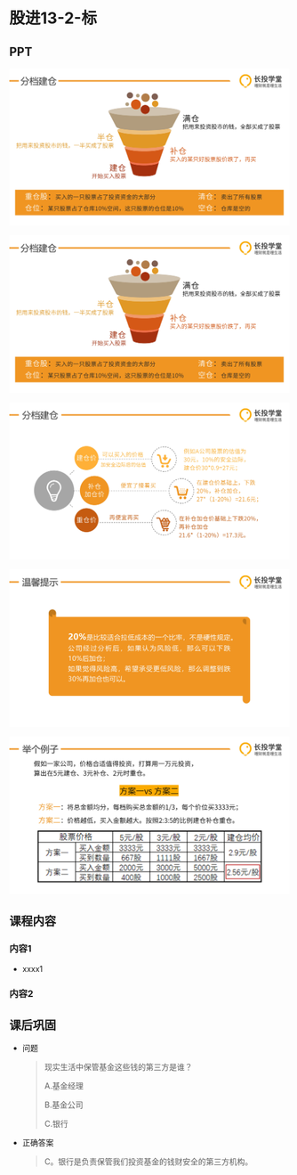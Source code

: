 # 股进13-2-标

## PPT

![课程ppt](assets/13-2-1.jpg)

![课程ppt](assets/13-2-1.jpg)

![课程ppt](assets/13-2-2.jpg)

![课程ppt](assets/13-2-3.jpg)

![课程ppt](assets/13-2-4.jpg)

## 课程内容

### 内容1

- xxxx1

  > 

### 内容2

## 课后巩固

- 问题

  > 现实生活中保管基金这些钱的第三方是谁？
  >
  > A.基金经理
  >
  > B.基金公司
  >
  > C.银行

- 正确答案

  > C。银行是负责保管我们投资基金的钱财安全的第三方机构。